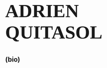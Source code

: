 
<html lang="en">
  <body style="background-color:powder-blue;">
    <h1 style="font-size:60px;Font-family:Verdana"> ADRIEN QUITASOL</h1>
    <h2>(bio)</h2>
  </body>
</html>
